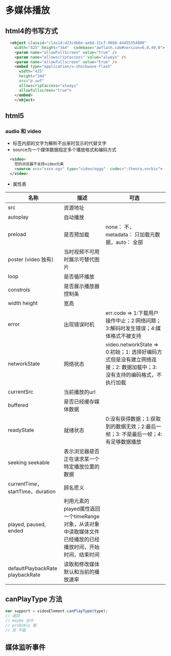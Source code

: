 # 多媒体播放
## html4的书写方式
```html
  <object classid="clasid:d23cdb6e-ae6d-11cf-96b8-44455354000"
    width="425" height="344"  codebase="awflash.cab#version=6,0,49,0">
    <param name="allowFullScreen" value="true" />
    <param name="allowscriptaccess" value="always" />
    <param name="allowfullscreen" value="true" />
    <embed type="application/x-shockwave-flash" 
      width="425"
      height="344"
      src="p.swf"
      allowscriptaccess="always"
      allowfullscreen="true"> 
    </embed>
    </object>
```
## html5
### audio 和 video
- 标签内部的文字为解析不出来时显示的代替文字
- source为一个媒体数据指定多个播放格式和编码方式
```html
  <video>
    您的浏览器不支持video元素
    <source src="xxxx.ogv" type="video/oggg"  codec=":theora,vorbis">
  </video>

```
- 属性表

| 名称 | 描述 | 可选 |
| --- | -- | -- |
| src | 资源地址 |
| autoplay | 自动播放 |
| preload | 是否预加载 | none： 不， metadata： 只加载元数据，auto： 全部|
| poster (video 独有) | 当时视频不可用时展示可替代图片 |
| loop | 是否循环播放 |
| constrols | 是否展示播放器控制条 |
| width  height | 宽高 |
| error | 出现错误时机 | err.code => 1:下载用户操作中止；2:网络问题；3:解码时发生错误；4:媒体格式不被支持
| networkState | 网络状态 | video.networkState => 0:初始；1: 选择好编码方式但是没有建立网络连接；2: 数据加载中；3: 没有支持的编码格式，不执行加载 |
| currentSrc | 当前播放的url |
| buffered | 是否已经缓存媒体数据 |
| readyState | 就绪状态 |0:没有获得数据；1:获取到的数据无效；2:最后一帧；3: 不是最后一帧；4: 有足够数据播放|
| seeking seekable| 表示浏览器是否正在请求某一个特定播放位置的数据 | |
|currentTime， startTime，duration| 顾名思义|
| played, paused, ended | 利用元素的played属性返回一个timeRange对象，从该对象中读取媒体文件已经播放的已经播放时间，开始时间，结束时间|
|defaultPlaybackRate playbackRate| 读取和修改媒体默认和当前的播放速率 |

## canPlayType 方法
```js
var support = videoElement.canPlayType(type);
// 返回 
// maybe 也许
// probobly 能
// 空 不能
```

## 媒体监听事件

